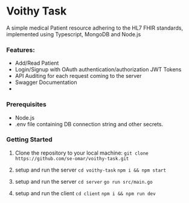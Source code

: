 # Voithy Task
A simple medical Patient resource adhering to the HL7 FHIR standards, implemented using Typescript, MongoDB and Node.js
### Features:
* Add/Read Patient
* Login/Signup with OAuth authentication/authorization JWT Tokens
* API Auditing for each request coming to the server
* Swagger Documentation
* 

### Prerequisites

* Node.js
* .env file containing DB connection string and other secrets.

### Getting Started

1.  Clone the repository to your local machine:
``git clone https://github.com/se-omar/voithy-task.git``
2. setup and run the server
``cd voithy-task``
``npm i && npm start``

2. setup and run the server
``cd server``
``go run src/main.go``

3. setup and run the client
``cd client``
``npm i && npm run dev``

